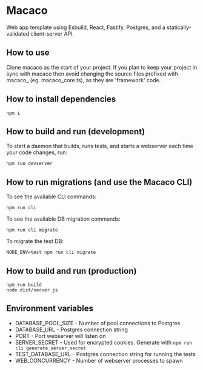 # Macaco

Web app template using Esbuild, React, Fastify, Postgres, and a statically-validated client-server API.

## How to use

Clone macaco as the start of your project. If you plan to keep your project in
sync with macaco then avoid changing the source files prefixed with macaco_
(eg. macaco_core.ts), as they are 'framework' code.

## How to install dependencies

```
npm i
```

## How to build and run (development)

To start a daemon that builds, runs tests, and starts a webserver each time
your code changes, run:

```
npm run devserver
```

## How to run migrations (and use the Macaco CLI)

To see the available CLI commands:

```
npm run cli
```

To see the available DB migration commands:

```
npm run cli migrate
```

To migrate the test DB:

```
NODE_ENV=test npm run cli migrate
```

## How to build and run (production)

```
npm run build
node dist/server.js
```

## Environment variables

 * DATABASE_POOL_SIZE - Number of pool connections to Postgres
 * DATABASE_URL - Postgres connection string
 * PORT - Port webserver will listen on
 * SERVER_SECRET - Used for encrypted cookies. Generate with `npm run cli generate_server_secret`
 * TEST_DATABASE_URL - Postgres connection string for running the tests
 * WEB_CONCURRENCY - Number of webserver processes to spawn
